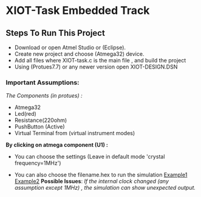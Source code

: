 
# XIOT-Task Embedded Track


## Steps To Run This Project


  - Download or open Atmel Studio or (Eclipse).
  - Create new project and choose (Atmega32) device.
  - Add  all files where XIOT-task.c is the main file , and build the project
  - Using (Protues7.7) or any newer version open XIOT-DESIGN.DSN
 

### Important Assumptions:
*The Components (in protues) :*

 - Atmega32  
 - Led(red) 
 - Resistance(220ohm) 
 - PushButton (Active)  
 - Virtual Terminal from (virtual instrument modes)

**By clicking on atmega component (U1) :**
 

 - You can choose the settings (Leave in default mode 'crystal
   frequency=1MHz')  
   

 - You can also choose the filename.hex to run the simulation
[Example1 ](https://drive.google.com/file/d/1Cck5EMtMWUNqUpR20huRKQexx2ax7xy_/view?usp=sharing)
[Example2](https://drive.google.com/file/d/1sCaNriPOTS3KFY8Oo6kneSMJqfIzk7L3/view?usp=sharing)
**Possible Issues**:
*If the internal clock changed (any assumption except 1MHz) , the simulation can show unexpected output.*